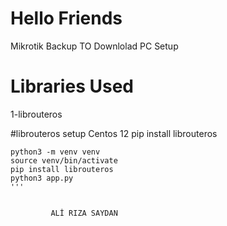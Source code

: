 # Hello Friends
Mikrotik Backup TO Downlolad PC Setup


# Libraries Used
1-librouteros 

#librouteros setup  Centos 12
pip install librouteros
```shell
python3 -m venv venv
source venv/bin/activate
pip install librouteros
python3 app.py
'''


         ALİ RIZA SAYDAN
